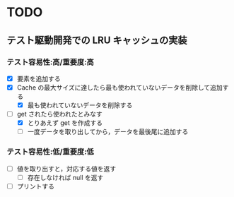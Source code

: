 # TODO

## テスト駆動開発での LRU キャッシュの実装

### テスト容易性:高/重要度:高

- [x] 要素を追加する
- [x] Cache の最大サイズに達したら最も使われていないデータを削除して追加する
  - [x] 最も使われていないデータを削除する
- [ ] get されたら使われたとみなす
  - [x] とりあえず get を作成する
  - [ ] 一度データを取り出してから，データを最後尾に追加する

### テスト容易性:低/重要度:低

- [ ] 値を取り出すと，対応する値を返す
  - [ ] 存在しなければ null を返す
- [ ] プリントする

